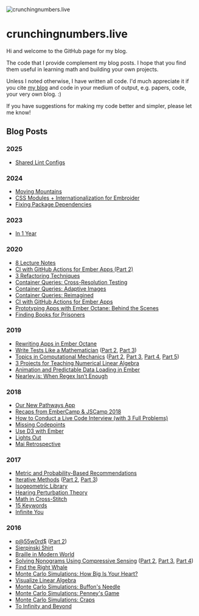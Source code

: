 ![crunchingnumbers.live](banner.png?raw=true)

# crunchingnumbers.live
Hi and welcome to the GitHub page for my blog.

The code that I provide complement my blog posts. I hope that you find them useful in learning math and building your own projects.

Unless I noted otherwise, I have written all code. I'd much appreciate it if you cite [my blog](https://crunchingnumbers.live) and code in your medium of output, e.g. papers, code, your very own blog. :)

If you have suggestions for making my code better and simpler, please let me know!


## Blog Posts

### 2025

- [Shared Lint Configs](https://crunchingnumbers.live/2025/02/11/shared-lint-configs/)


### 2024

- [Moving Mountains](https://crunchingnumbers.live/2024/09/15/moving-mountains/)
- [CSS Modules + Internationalization for Embroider](https://crunchingnumbers.live/2024/09/09/css-modules-internationalization-for-embroider/)
- [Fixing Package Dependencies](https://crunchingnumbers.live/2024/07/19/fixing-package-dependencies/)


### 2023

- [In 1 Year](https://crunchingnumbers.live/2023/07/20/in-1-year/)


### 2020

- [8 Lecture Notes](https://crunchingnumbers.live/2020/12/12/8-lecture-notes/)
- [CI with GitHub Actions for Ember Apps (Part 2)](https://crunchingnumbers.live/2020/08/31/ci-with-github-actions-for-ember-apps-part-2/)
- [3 Refactoring Techniques](https://crunchingnumbers.live/2020/08/08/3-refactoring-techniques/)
- [Container Queries: Cross-Resolution Testing](https://crunchingnumbers.live/2020/06/07/container-queries-cross-resolution-testing/)
- [Container Queries: Adaptive Images](https://crunchingnumbers.live/2020/06/03/container-queries-adaptive-images/)
- [Container Queries: Reimagined](https://crunchingnumbers.live/2020/06/01/container-queries-reimagined/)
- [CI with GitHub Actions for Ember Apps](https://crunchingnumbers.live/2020/03/17/ci-with-github-actions-for-ember-apps/)
- [Prototyping Apps with Ember Octane: Behind the Scenes](https://crunchingnumbers.live/2020/02/03/prototyping-apps-with-ember-octane-behind-the-scenes/)
- [Finding Books for Prisoners](https://crunchingnumbers.live/2020/01/15/finding-books-for-prisoners/)


### 2019

- [Rewriting Apps in Ember Octane](https://crunchingnumbers.live/2019/12/23/rewriting-apps-in-ember-octane/)
- [Write Tests Like a Mathematician](https://crunchingnumbers.live/2019/08/04/write-tests-like-a-mathematician-part-1/) ([Part 2](https://crunchingnumbers.live/2019/08/06/write-tests-like-a-mathematician-part-2/), [Part 3](https://crunchingnumbers.live/2019/10/11/write-tests-like-a-mathematician-part-3/))
- [Topics in Computational Mechanics](https://crunchingnumbers.live/2019/06/05/topics-in-computational-mechanics-part-1/) ([Part 2](https://crunchingnumbers.live/2019/06/16/topics-in-computational-mechanics-part-2/), [Part 3](https://crunchingnumbers.live/2019/07/03/topics-in-computational-mechanics-part-3/), [Part 4](https://crunchingnumbers.live/2019/07/07/topics-in-computational-mechanics-part-4/), [Part 5](https://crunchingnumbers.live/2019/07/25/topics-in-computational-mechanics-part-5/))
- [3 Projects for Teaching Numerical Linear Algebra](https://crunchingnumbers.live/2019/04/14/3-projects-for-teaching-numerical-linear-algebra/)
- [Animation and Predictable Data Loading in Ember](https://crunchingnumbers.live/2019/04/02/animation-and-predictable-data-loading-in-ember/)
- [Nearley.js: When Regex Isn’t Enough](https://crunchingnumbers.live/2019/01/24/nearley-js-when-regex-isnt-enough/)


### 2018

- [Our New Pathways App](https://crunchingnumbers.live/2018/11/13/our-new-pathways-app/)
- [Recaps from EmberCamp & JSCamp 2018](https://crunchingnumbers.live/2018/09/23/recaps-from-embercamp-jscamp-2018/)
- [How to Conduct a Live Code Interview (with 3 Full Problems)](https://crunchingnumbers.live/2018/09/08/how-to-conduct-a-live-code-interview/)
- [Missing Codepoints](https://crunchingnumbers.live/2018/07/21/missing-codepoints/)
- [Use D3 with Ember](https://crunchingnumbers.live/2018/06/03/use-d3-with-ember/)
- [Lights Out](https://crunchingnumbers.live/2018/04/07/lights-out/)
- [Mai Retrospective](https://crunchingnumbers.live/2018/03/25/mai-retrospective/)


### 2017

- [Metric and Probability-Based Recommendations](https://crunchingnumbers.live/2017/09/15/metric-and-probability-based-recommendations/)
- [Iterative Methods](https://crunchingnumbers.live/2017/07/01/iterative-methods-part-1/) ([Part 2](https://crunchingnumbers.live/2017/07/09/iterative-methods-part-2/), [Part 3](https://crunchingnumbers.live/2017/09/08/iterative-methods-part-3/))
- [Isogeometric Library](https://crunchingnumbers.live/2017/06/27/isogeometric-analysis-library/)
- [Hearing Perturbation Theory](https://crunchingnumbers.live/2017/06/23/hearing-perturbation-theory/)
- [Math in Cross-Stitch](https://crunchingnumbers.live/2017/06/11/math-in-cross-stitch/)
- [15 Keywords](https://crunchingnumbers.live/2017/04/01/15-keywords/)
- [Infinite You](https://crunchingnumbers.live/2017/02/06/infinite-you/)


### 2016

- [p@55w0rd$](https://crunchingnumbers.live/2016/11/18/passwords-part-1/) ([Part 2](https://crunchingnumbers.live/2016/12/03/passwords-part-2/))
- [Sierpinski Shirt](https://crunchingnumbers.live/2016/11/13/sierpinski-shirt/)
- [Braille in Modern World](https://crunchingnumbers.live/2016/06/07/braille-in-modern-world/)
- [Solving Nonograms Using Compressive Sensing](https://crunchingnumbers.live/2016/02/20/solving-nonograms-with-compressive-sensing-part-1/) ([Part 2](https://crunchingnumbers.live/2016/02/28/solving-nonograms-with-compressive-sensing-part-2/), [Part 3](https://crunchingnumbers.live/2016/03/16/solving-nonograms-with-compressive-sensing-part-3/), [Part 4](https://crunchingnumbers.live/2016/03/24/solving-nonograms-with-compressive-sensing-part-4/))
- [Find the Right Whale](https://crunchingnumbers.live/2016/02/09/find-the-right-whale/)
- [Monte Carlo Simulations: How Big Is Your Heart?](https://crunchingnumbers.live/2016/02/05/monte-carlo-simulations-how-big-is-your-heart/)
- [Visualize Linear Algebra](https://crunchingnumbers.live/2016/02/03/visualize-linear-algebra/)
- [Monte Carlo Simulations: Buffon's Needle](https://crunchingnumbers.live/2016/02/01/monte-carlo-simulations-buffons-needle/)
- [Monte Carlo Simulations: Penney's Game](https://crunchingnumbers.live/2016/01/28/monte-carlo-simulations-penneys-game/)
- [Monte Carlo Simulations: Craps](https://crunchingnumbers.live/2016/01/24/monte-carlo-simulations-craps/)
- [To Infinity and Beyond](https://crunchingnumbers.live/2016/01/22/to-infinity-and-beyond/)
